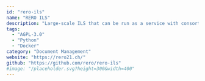 ```yaml
---
id: "rero-ils"
name: "RERO ILS"
description: "Large-scale ILS that can be run as a service with consortial features, intended primarily for library networks. Includes most standard modules (circulation, acquisitions, cataloging,...) and a web-based public and professional interface."
tags:
  - "AGPL-3.0"
  - "Python"
  - "Docker"
category: "Document Management"
website: "https://rero21.ch/"
github: "https://github.com/rero/rero-ils"
#image: "/placeholder.svg?height=300&width=400"
---
```


